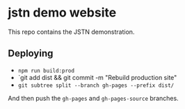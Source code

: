 # jstn demo website

This repo contains the JSTN demonstration.

## Deploying

- `npm run build:prod`
- `git add dist && git commit -m "Rebuild production site"
- `git subtree split --branch gh-pages --prefix dist/`

And then push the `gh-pages` and `gh-pages-source` branches.
